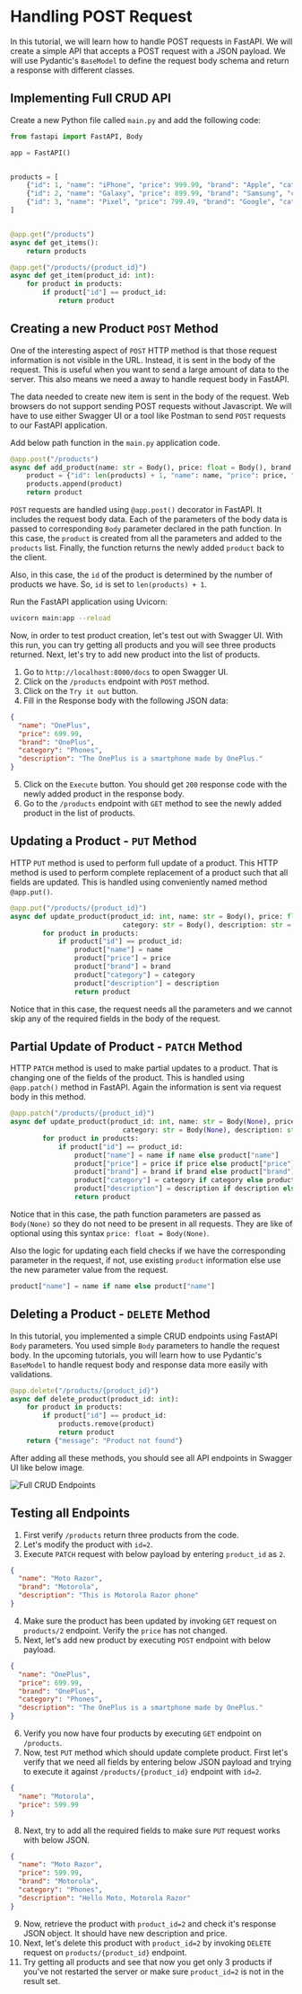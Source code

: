 # Handling POST Request

In this tutorial, we will learn how to handle POST requests in FastAPI. We will create a simple API that accepts a POST request with a JSON payload. We will use Pydantic's `BaseModel` to define the request body schema and return a response with different classes.

## Implementing Full CRUD API

Create a new Python file called `main.py` and add the following code:

```python
from fastapi import FastAPI, Body

app = FastAPI()


products = [
    {"id": 1, "name": "iPhone", "price": 999.99, "brand": "Apple", "category": "Phones", "description": "The iPhone is a smartphone made by Apple Inc."},
    {"id": 2, "name": "Galaxy", "price": 899.99, "brand": "Samsung", "category": "Phones", "description": "The Galaxy is a smartphone made by Samsung."},
    {"id": 3, "name": "Pixel", "price": 799.49, "brand": "Google", "category": "Phones", "description": "The Pixel is a smartphone made by Google."}
]


@app.get("/products")
async def get_items():
    return products

@app.get("/products/{product_id}")
async def get_item(product_id: int):
    for product in products:
        if product["id"] == product_id:
            return product
```

## Creating a new Product `POST` Method

One of the interesting aspect of `POST` HTTP method is that those request information is not visible in the URL. Instead, it is sent in the body of the request. This is useful when you want to send a large amount of data to the server. This also means we need a away to handle request body in FastAPI.

The data needed to create new item is sent in the body of the request. Web browsers do not support sending POST requests without Javascript. We will have to use either Swagger UI or a tool like Postman to send `POST` requests to our FastAPI application.

Add below path function in the `main.py` application code.

```python
@app.post("/products")
async def add_product(name: str = Body(), price: float = Body(), brand: str = Body(), category: str = Body(), description: str = Body()):
    product = {"id": len(products) + 1, "name": name, "price": price, "brand": brand, "category": category, "description": description}
    products.append(product)
    return product
```

`POST` requests are handled using `@app.post()` decorator in FastAPI. It includes the request body data. Each of the parameters of the body data is passed to corresponding `Body` parameter declared in the path function. In this case, the `product` is created from all the parameters and added to the `products` list. Finally, the function returns the newly added `product` back to the client.

Also, in this case, the `id` of the product is determined by the number of products we have. So, `id` is set to `len(products) + 1`.

Run the FastAPI application using Uvicorn:

```bash
uvicorn main:app --reload
```

Now, in order to test product creation, let's test out with Swagger UI. With this run, you can try getting all products and you will see three products returned.
Next, let's try to add new product into the list of products.

1. Go to `http://localhost:8000/docs` to open Swagger UI.
2. Click on the `/products` endpoint with `POST` method.
3. Click on the `Try it out` button.
4. Fill in the Response body with the following JSON data:

```json
{
  "name": "OnePlus",
  "price": 699.99,
  "brand": "OnePlus",
  "category": "Phones",
  "description": "The OnePlus is a smartphone made by OnePlus."
}
```
 
5. Click on the `Execute` button.
You should get `200` response code with the newly added product in the response body.
6. Go to the `/products` endpoint with `GET` method to see the newly added product in the list of products.

## Updating a Product - `PUT` Method

HTTP `PUT` method is used to perform full update of a product. This HTTP method is used to perform complete replacement of a product such that all fields are updated. This is handled using conveniently named method `@app.put()`.

```python
@app.put("/products/{product_id}")
async def update_product(product_id: int, name: str = Body(), price: float = Body(), brand: str = Body(),
                            category: str = Body(), description: str = Body()):
        for product in products:
            if product["id"] == product_id:
                product["name"] = name
                product["price"] = price
                product["brand"] = brand
                product["category"] = category
                product["description"] = description
                return product
```

Notice that in this case, the request needs all the parameters and we cannot skip any of the required fields in the body of the request.


## Partial Update of Product - `PATCH` Method

HTTP `PATCH` method is used to make partial updates to a product. That is changing one of the fields of the product. This is handled using `@app.patch()` method in FastAPI. Again the information is sent via request body in this method.

```python
@app.patch("/products/{product_id}")
async def update_product(product_id: int, name: str = Body(None), price: float = Body(None), brand: str = Body(None),
                            category: str = Body(None), description: str = Body(None)):
        for product in products:
            if product["id"] == product_id:
                product["name"] = name if name else product["name"]
                product["price"] = price if price else product["price"]
                product["brand"] = brand if brand else product["brand"]
                product["category"] = category if category else product["category"]
                product["description"] = description if description else product["description"]
                return product
```

Notice that in this case, the path function parameters are passed as `Body(None)` so they do not need to be present in all requests. They are like of optional using this syntax `price: float = Body(None)`. 

Also the logic for updating each field checks if we have the corresponding parameter in the request, if not, use existing `product` information else use the new parameter value from the request.

```python
product["name"] = name if name else product["name"]
```

## Deleting a Product - `DELETE` Method

In this tutorial, you implemented a simple CRUD endpoints using FastAPI `Body` parameters. You used simple `Body` parameters to handle the request body. In the upcoming tutorials, you will learn how to use Pydantic's `BaseModel` to handle request body and response data more easily with validations.

```python
@app.delete("/products/{product_id}")
async def delete_product(product_id: int):
    for product in products:
        if product["id"] == product_id:
            products.remove(product)
            return product
    return {"message": "Product not found"}
```

After adding all these methods, you should see all API endpoints in Swagger UI like below image.

![Full CRUD Endpoints](openapi-crud.png "CRUD Endpoints in FastAPI Swagger UI")

## Testing all Endpoints

1. First verify `/products` return three products from the code.
2. Let's modify the product with `id=2`. 
3. Execute `PATCH` request with below payload by entering `product_id` as `2`.

```json
{
  "name": "Moto Razor",
  "brand": "Motorola",
  "description": "This is Motorola Razor phone"
}
```

4. Make sure the product has been updated by invoking `GET` request on `products/2` endpoint. Verify the `price` has not changed.
5. Next, let's add new product by executing `POST` endpoint with below payload.

```json
{
  "name": "OnePlus",
  "price": 699.99,
  "brand": "OnePlus",
  "category": "Phones",
  "description": "The OnePlus is a smartphone made by OnePlus."
}
```

6. Verify you now have four products by executing `GET` endpoint on `/products`.
7. Now, test `PUT` method which should update complete product. First let's verify that we need all fields by entering below JSON payload and trying to execute it against `/products/{product_id}` endpoint with `id=2`. 

```json
{
  "name": "Motorola",
  "price": 599.99
}
```

8. Next, try to add all the required fields to make sure `PUT` request works with below JSON.

```json
{
  "name": "Moto Razor",
  "price": 599.99,
  "brand": "Motorola",
  "category": "Phones",
  "description": "Hello Moto, Motorola Razor"
}
```

9. Now, retrieve the product with `product_id=2` and check it's response JSON object. It should have new description and price.
10. Next, let's delete this product with `product_id=2` by invoking `DELETE` request on `products/{product_id}` endpoint.
11. Try getting all products and see that now you get only 3 products if you've not restarted the server or make sure `product_id=2` is not in the result set.